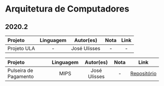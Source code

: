 # Arquitetura de Computadores

## 2020.2

Projeto | Linguagem | Autor(es) | Nota | Link
:------ | :-------: | :-------:  | :--: | :---:
Projeto ULA | - | José Ulisses | - | -

Projeto | Linguagem | Autor(es) | Nota | Link
:------ | :-------: | :-------:  | :--: | :---:
Pulseira de Pagamento | MIPS | José Ulisses | - | [Repositório](https://github.com/jos3s/Faculdade-Projetos/blob/master/ARQ_DE_COMPUTADORES/PulseiraDePagamentos)
